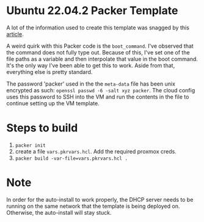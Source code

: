 # Ubuntu 22.04.2 Packer Template

A lot of the information used to create this template was snagged by this [article](https://www.aerialls.eu/posts/ubuntu-server-2204-image-packer-subiquity-for-proxmox/).

A weird quirk with this Packer code is the `boot_command`. I've observed that the command does not fully type out. Because of this, I've set one of the file paths as a variable and then interpolate that value in the boot command. It's the only way I've been able to get this to work. Aside from that, everything else is pretty standard. 

The password 'packer' used in the the `meta-data` file has been unix encrypted as such: `openssl passwd -6 -salt xyz packer`. The cloud config uses this password to SSH into the VM and run the contents in the file to continue setting up the VM template. 

# Steps to build

1. `packer init`
2. create a file `vars.pkrvars.hcl`. Add the required proxmox creds.
3. `packer build -var-file=vars.pkrvars.hcl .`

# Note

In order for the auto-install to work properly, the DHCP server needs to be running on the same network that the template is being deployed on. Otherwise, the auto-install will stay stuck.